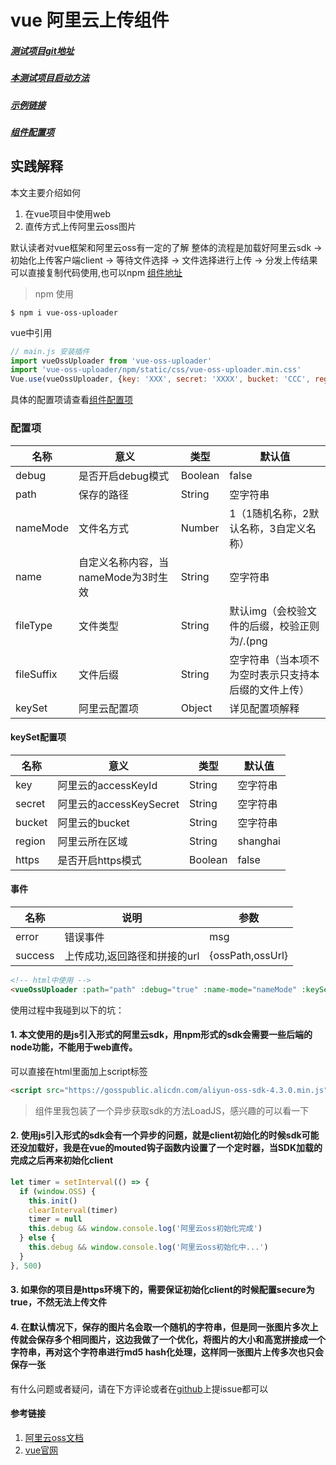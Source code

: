 # vue 阿里云上传组件

##### [测试项目git地址](https://github.com/LazyNeo/vue-oss-uploader)
##### [本测试项目启动方法](https://github.com/LazyNeo/vue-oss-uploader/blob/master/startup.md)
##### [示例链接](https://lazyneo.github.io/oss/#/)
##### [组件配置项](https://github.com/LazyNeo/vue-oss-uploader/blob/master/config.md)

## 实践解释
本文主要介绍如何  
1. 在vue项目中使用web
2. 直传方式上传阿里云oss图片  

默认读者对vue框架和阿里云oss有一定的了解
整体的流程是加载好阿里云sdk -> 初始化上传客户端client -> 等待文件选择 -> 文件选择进行上传 -> 分发上传结果  
可以直接复制代码使用,也可以npm [组件地址](https://github.com/LazyNeo/vue-oss-uploader/blob/master/src/components/uploader.vue)
> npm 使用

```
$ npm i vue-oss-uploader
```

vue中引用
```javascript
// main.js 安装插件
import vueOssUploader from 'vue-oss-uploader'
import 'vue-oss-uploader/npm/static/css/vue-oss-uploader.min.css'
Vue.use(vueOssUploader, {key: 'XXX', secret: 'XXXX', bucket: 'CCC', region: 'hangzhou'})
```
具体的配置项请查看[组件配置项](https://github.com/LazyNeo/vue-oss-uploader/blob/master/config.md)

### 配置项

名称|意义|类型|默认值
---|---|---|---
debug|是否开启debug模式|Boolean|false
path|保存的路径|String|空字符串
nameMode|文件名方式|Number|1（1随机名称，2默认名称，3自定义名称）
name|自定义名称内容，当nameMode为3时生效|String|空字符串
fileType|文件类型|String|默认img（会校验文件的后缀，校验正则为/\.(png|jpe?g|gif|svg)(\?.*)?$/），暂时不支持其他值
fileSuffix|文件后缀|String|空字符串（当本项不为空时表示只支持本后缀的文件上传）
keySet|阿里云配置项|Object|详见配置项解释


#### keySet配置项

名称|意义|类型|默认值
---|---|---|---
key|阿里云的accessKeyId|String|空字符串
secret|阿里云的accessKeySecret|String|空字符串
bucket|阿里云的bucket|String|空字符串
region|阿里云所在区域|String|shanghai
https|是否开启https模式|Boolean|false

#### 事件

名称|说明|参数
---|---|---
error|错误事件|msg
success|上传成功,返回路径和拼接的url|{ossPath,ossUrl}



```html
<!-- html中使用 -->
<vueOssUploader :path="path" :debug="true" :name-mode="nameMode" :keySet="keySet" :name="name" v-on:success="uploaded" @error="showError"></vueOssUploader>
```

使用过程中我碰到以下的坑：
#### 1. 本文使用的是js引入形式的阿里云sdk，用npm形式的sdk会需要一些后端的node功能，不能用于web直传。
可以直接在html里面加上script标签
```html
<script src="https://gosspublic.alicdn.com/aliyun-oss-sdk-4.3.0.min.js"></script> 
```
> 组件里我包装了一个异步获取sdk的方法LoadJS，感兴趣的可以看一下
#### 2. 使用js引入形式的sdk会有一个异步的问题，就是client初始化的时候sdk可能还没加载好，我是在vue的mouted钩子函数内设置了一个定时器，当SDK加载的完成之后再来初始化client

```JavaScript
let timer = setInterval(() => {
  if (window.OSS) {
    this.init()
    clearInterval(timer)
    timer = null
    this.debug && window.console.log('阿里云oss初始化完成')
  } else {
    this.debug && window.console.log('阿里云oss初始化中...')
  }
}, 500)
```
#### 3. 如果你的项目是https环境下的，需要保证初始化client的时候配置secure为true，不然无法上传文件
#### 4. 在默认情况下，保存的图片名会取一个随机的字符串，但是同一张图片多次上传就会保存多个相同图片，这边我做了一个优化，将图片的大小和高宽拼接成一个字符串，再对这个字符串进行md5 hash化处理，这样同一张图片上传多次也只会保存一张

有什么问题或者疑问，请在下方评论或者在[github](https://github.com/LazyNeo/vue-oss-uploader)上提issue都可以
#### 参考链接
1. [阿里云oss文档](http://imgs-storage.cdn.aliyuncs.com/help/oss/oss%20api%2020140828.pdf)
2. [vue官网](https://vuefe.cn/v2/guide/installation.html)

